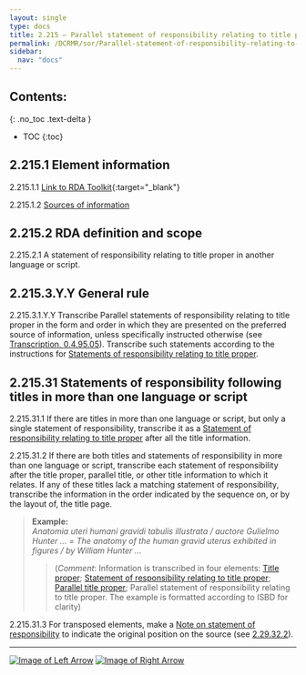 ```yaml
---
layout: single
type: docs
title: 2.215 — Parallel statement of responsibility relating to title proper
permalink: /DCRMR/sor/Parallel-statement-of-responsibility-relating-to-title-proper/
sidebar:
  nav: "docs"
---
```


## Contents:
{: .no_toc .text-delta }

- TOC
{:toc}

## 2.215.1 Element information

<a name="2.215.1.1">2.215.1.1</a> [Link to RDA Toolkit](https://access.rdatoolkit.org/Content?externalId=en-US_ala-0ab0204b-abfd-34af-add7-1857d6147b10){:target="_blank"}

<a name="2.215.1.2">2.215.1.2</a> [Sources of information](/DCRMR/sor/#2011-sources-of-information)

## 2.215.2 RDA definition and scope

<a name="2.215.2.1">2.215.2.1</a> A statement of responsibility relating to title proper in another language or script.

## 2.215.3.Y.Y General rule

<a name="2.215.3.1.Y.Y">2.215.3.1.Y.Y</a> Transcribe Parallel statements of responsibility relating to title proper in the form and order in which they are presented on the preferred source of information, unless specifically instructed otherwise (see [Transcription, 0.4.95.05](/DCRMR/general-rules/Transcription/#0.4.94.05)). Transcribe such statements according to the instructions for [Statements of responsibility relating to title proper](/DCRMR/sor/Statement-of-responsibility-relating-to-title-proper/).

## 2.215.31 Statements of responsibility following titles in more than one language or script 

<a name="2.215.31.1">2.215.31.1</a> If there are titles in more than one language or script, but only a single statement of responsibility, transcribe it as a [Statement of responsibility relating to title proper](/DCRMR/sor/Statement-of-responsibility-relating-to-title-proper/) after all the title information.

<a name="2.215.31.2">2.215.31.2</a> If there are both titles and statements of responsibility in more than one language or script, transcribe each statement of responsibility after the title proper, parallel title, or other title information to which it relates. If any of these titles lack a matching statement of responsibility, transcribe the information in the order indicated by the sequence on, or by the layout of, the title page.

>**Example:**   
><CITE>Anatomia uteri humani gravidi tabulis illustrata / auctore Gulielmo Hunter … = The anatomy of the human gravid uterus exhibited in figures / by William Hunter …</CITE>  
>>(*Comment*: Information is transcribed in four elements: [Title proper](/DCRMR/title/Title-proper/); [Statement of responsibility relating to title proper](/DCRMR/sor/Parallel-statement-of-responsibility-relating-to-title-proper/); [Parallel title proper](/DCRMR/title/Parallel-title-proper/); Parallel statement of responsibility relating to title proper. The example is formatted according to ISBD for clarity)  

<a name="2.215.31.3">2.215.31.3</a> For transposed elements, make a [Note on statement of responsibility](/DCRMR/sor/Note-on-statement-of-responsibility/) to indicate the original position on the source (see [2.29.32.2](/DCRMR/sor/Note-on-statement-of-responsibility/#2.29.32.2)).  

---

[![Image of Left Arrow](https://rbms-bsc.github.io/DCRMR/assets/pictures/navigation/Arrow_Left.png "2.21 — Statement of responsibility relating to title proper")](/DCRMR/sor/Statement-of-responsibility-relating-to-title-proper/) [![Image of Right Arrow](https://rbms-bsc.github.io/DCRMR/assets/pictures/navigation/Arrow_Right.png "2.29 — Note on statement of responsibility")](/DCRMR/sor/Note-on-statement-of-responsibility/)
